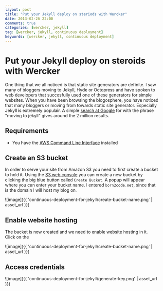 ```yaml
---
layout: post
title: "Put your Jekyll deploy on steriods with Wercker"
date: 2013-02-26 22:00
comments: true
categories: [wercker, jekyll]
tag: [wercker, jekyll, continuous deployment]
keywords: [wercker, jekyll, continuous deployment]
---
```


# Put your Jekyll deploy on steroids with Wercker

One thing that we all noticed is that static site generators are definite. I saw many of bloggers moving to Jekyll, Hyde or Octopress and have spoken to web developers that succesfully used one of these generators for simple websites.  When you have been browsing the blogosphere, you have noticed that many bloggers or moving from towards static site generator. Especially Jekyll is extremely populair. A simple [search at Google](https://www.google.nl/search?q=moving+to+jekyll) for with the phrase "moving to jekyll" gives around the 2 million results.

## Requirements

* You have the [AWS Command Line Interface](http://aws.amazon.com/cli/) installed

## Create an S3 bucket

In order to serve your site from Amazon S3 you need to first create a bucket to hold it. Using the [S3 web console](https://console.aws.amazon.com/s3/home) you can create a new bucket by clicking the big blue button called `Create Bucket`. A popup will appear where you can enter your bucket name. I entered `born2code.net`, since that is the domain I will host my blog on.

![image]({{ 'continuous-deployment-for-jekyll/create-bucket-name.png' | asset_url }})

## Enable website hosting

The bucket is now created and we need to enable website hosting in it. Click on the

![image]({{ 'continuous-deployment-for-jekyll/create-bucket-name.png' | asset_url }})

## Access credentials

![image]({{ 'continuous-deployment-for-jekyll/generate-key.png' | asset_url }})

